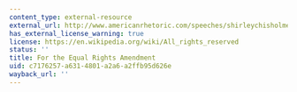 ```yaml
---
content_type: external-resource
external_url: http://www.americanrhetoric.com/speeches/shirleychisholmequalrights.htm
has_external_license_warning: true
license: https://en.wikipedia.org/wiki/All_rights_reserved
status: ''
title: For the Equal Rights Amendment
uid: c7176257-a631-4801-a2a6-a2ffb95d626e
wayback_url: ''
---
```

